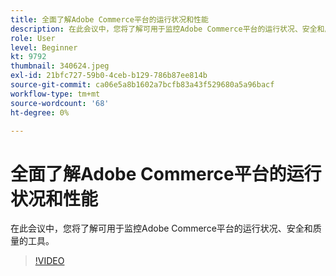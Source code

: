 ```yaml
---
title: 全面了解Adobe Commerce平台的运行状况和性能
description: 在此会议中，您将了解可用于监控Adobe Commerce平台的运行状况、安全和质量的工具。
role: User
level: Beginner
kt: 9792
thumbnail: 340624.jpeg
exl-id: 21bfc727-59b0-4ceb-b129-786b87ee814b
source-git-commit: ca06e5a8b1602a7bcfb83a43f529680a5a96bacf
workflow-type: tm+mt
source-wordcount: '68'
ht-degree: 0%

---
```


# 全面了解Adobe Commerce平台的运行状况和性能

在此会议中，您将了解可用于监控Adobe Commerce平台的运行状况、安全和质量的工具。

>[!VIDEO](https://video.tv.adobe.com/v/340624/?quality=12&learn=on)

